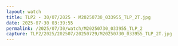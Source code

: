 ```yaml
---
layout: watch
title: TLP2 - 30/07/2025 - M20250730_033955_TLP_2T.jpg
date: 2025-07-30 03:39:55
permalink: /2025/07/30/watch/M20250730_033955_TLP_2
capture: TLP2/2025/202507/20250729/M20250730_033955_TLP_2T.jpg
---
```

